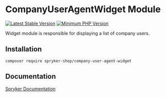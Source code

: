 # CompanyUserAgentWidget Module
[![Latest Stable Version](https://poser.pugx.org/spryker-shop/company-user-agent-widget/v/stable.svg)](https://packagist.org/packages/spryker-shop/company-user-agent-widget)
[![Minimum PHP Version](https://img.shields.io/badge/php-%3E%3D%207.3-8892BF.svg)](https://php.net/)

Widget module is responsible for displaying a list of company users.

## Installation

```
composer require spryker-shop/company-user-agent-widget
```

## Documentation

[Spryker Documentation](https://academy.spryker.com/developing_with_spryker/module_guide/modules.html)
